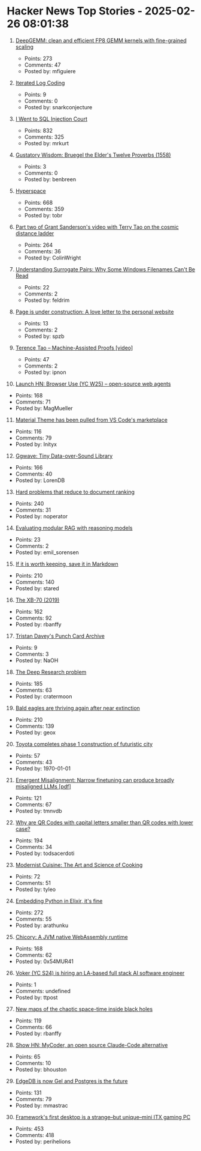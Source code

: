 # Hacker News Top Stories - 2025-02-26 08:01:38

1. [DeepGEMM: clean and efficient FP8 GEMM kernels with fine-grained scaling](https://github.com/deepseek-ai/DeepGEMM)
   - Points: 273
   - Comments: 47
   - Posted by: mfiguiere

2. [Iterated Log Coding](https://adamscherlis.github.io/blog/iterlog-coding/)
   - Points: 9
   - Comments: 0
   - Posted by: snarkconjecture

3. [I Went to SQL Injection Court](https://sockpuppet.org/blog/2025/02/09/fixing-illinois-foia/)
   - Points: 832
   - Comments: 325
   - Posted by: mrkurt

4. [Gustatory Wisdom: Bruegel the Elder's Twelve Proverbs (1558)](https://publicdomainreview.org/collection/bruegel-twelve-proverbs/)
   - Points: 3
   - Comments: 0
   - Posted by: benbreen

5. [Hyperspace](https://hypercritical.co/2025/02/25/hyperspace)
   - Points: 668
   - Comments: 359
   - Posted by: tobr

6. [Part two of Grant Sanderson's video with Terry Tao on the cosmic distance ladder](https://mathstodon.xyz/@tao/114054291471216181)
   - Points: 264
   - Comments: 36
   - Posted by: ColinWright

7. [Understanding Surrogate Pairs: Why Some Windows Filenames Can't Be Read](https://zaferbalkan.com/surrogates/)
   - Points: 22
   - Comments: 2
   - Posted by: feldrim

8. [Page is under construction: A love letter to the personal website](https://localghost.dev/blog/this-page-is-under-construction/)
   - Points: 13
   - Comments: 2
   - Posted by: spzb

9. [Terence Tao – Machine-Assisted Proofs [video]](https://www.youtube.com/watch?v=5ZIIGLiQWNM)
   - Points: 47
   - Comments: 2
   - Posted by: ipnon

10. [Launch HN: Browser Use (YC W25) – open-source web agents](https://github.com/browser-use/browser-use)
   - Points: 168
   - Comments: 71
   - Posted by: MagMueller

11. [Material Theme has been pulled from VS Code's marketplace](https://github.com/material-theme/vsc-material-theme/discussions/1313)
   - Points: 116
   - Comments: 79
   - Posted by: Inityx

12. [Ggwave: Tiny Data-over-Sound Library](https://github.com/ggerganov/ggwave)
   - Points: 166
   - Comments: 40
   - Posted by: LorenDB

13. [Hard problems that reduce to document ranking](https://noperator.dev/posts/document-ranking-for-complex-problems/)
   - Points: 240
   - Comments: 31
   - Posted by: noperator

14. [Evaluating modular RAG with reasoning models](https://www.kapa.ai/blog/evaluating-modular-rag-with-reasoning-models)
   - Points: 23
   - Comments: 2
   - Posted by: emil_sorensen

15. [If it is worth keeping, save it in Markdown](https://p.migdal.pl/blog/2025/02/markdown-saves/)
   - Points: 210
   - Comments: 140
   - Posted by: stared

16. [The XB-70 (2019)](http://codex99.com/photography/the-xb70.html)
   - Points: 162
   - Comments: 92
   - Posted by: rbanffy

17. [Tristan Davey's Punch Card Archive](https://punchcards.tristandavey.com/)
   - Points: 9
   - Comments: 3
   - Posted by: NaOH

18. [The Deep Research problem](https://www.ben-evans.com/benedictevans/2025/2/17/the-deep-research-problem)
   - Points: 185
   - Comments: 63
   - Posted by: cratermoon

19. [Bald eagles are thriving again after near extinction](https://www.newsweek.com/bald-eagles-back-brink-extinction-2025097)
   - Points: 210
   - Comments: 139
   - Posted by: geox

20. [Toyota completes phase 1 construction of futuristic city](https://www3.nhk.or.jp/nhkworld/en/news/20250225_B03/)
   - Points: 57
   - Comments: 43
   - Posted by: 1970-01-01

21. [Emergent Misalignment: Narrow finetuning can produce broadly misaligned LLMs [pdf]](https://martins1612.github.io/emergent_misalignment_betley.pdf)
   - Points: 121
   - Comments: 67
   - Posted by: tmnvdb

22. [Why are QR Codes with capital letters smaller than QR codes with lower case?](https://shkspr.mobi/blog/2025/02/why-are-qr-codes-with-capital-letters-smaller-than-qr-codes-with-lower-case-letters/)
   - Points: 194
   - Comments: 34
   - Posted by: todsacerdoti

23. [Modernist Cuisine: The Art and Science of Cooking](https://modernistcuisine.com/books/modernist-cuisine/)
   - Points: 72
   - Comments: 51
   - Posted by: tyleo

24. [Embedding Python in Elixir, it's fine](https://dashbit.co/blog/running-python-in-elixir-its-fine)
   - Points: 272
   - Comments: 55
   - Posted by: arathunku

25. [Chicory: A JVM native WebAssembly runtime](https://chicory.dev/)
   - Points: 168
   - Comments: 62
   - Posted by: 0x54MUR41

26. [Voker (YC S24) is hiring an LA-based full stack AI software engineer](https://www.linkedin.com/jobs/view/4165715593)
   - Points: 1
   - Comments: undefined
   - Posted by: ttpost

27. [New maps of the chaotic space-time inside black holes](https://www.quantamagazine.org/new-maps-of-the-bizarre-chaotic-space-time-inside-black-holes-20250224/)
   - Points: 119
   - Comments: 66
   - Posted by: rbanffy

28. [Show HN: MyCoder, an open source Claude-Code alternative](https://github.com/drivecore/mycoder)
   - Points: 65
   - Comments: 10
   - Posted by: bhouston

29. [EdgeDB is now Gel and Postgres is the future](https://www.geldata.com/blog/edgedb-is-now-gel-and-postgres-is-the-future)
   - Points: 131
   - Comments: 79
   - Posted by: mmastrac

30. [Framework's first desktop is a strange–but unique–mini ITX gaming PC](https://arstechnica.com/gadgets/2025/02/framework-known-for-upgradable-laptops-intros-not-particularly-upgradable-desktop/)
   - Points: 453
   - Comments: 418
   - Posted by: perihelions

